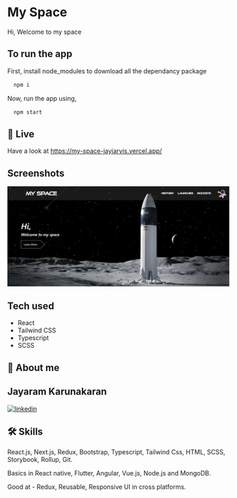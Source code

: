 # My Space

Hi, Welcome to my space

## To run the app

First, install node_modules to download all the dependancy package

```bash
  npm i 
```
    
Now, run the app using,

```bash
  npm start 
```
    

## 🔗 Live
Have a look at https://my-space-jayjarvis.vercel.app/

## Screenshots

![App Screenshot](./public/images/homepage.jpg)

## Tech used

* React
* Tailwind CSS
* Typescript
* SCSS


## 🔗 About me
## Jayaram Karunakaran

[![linkedin](https://img.shields.io/badge/linkedin-0A66C2?style=for-the-badge&logo=linkedin&logoColor=white)](https://www.linkedin.com/in/jayaram-karunakaran/)


## 🛠 Skills
React.js, Next.js, Redux, Bootstrap, Typescript, Tailwind Css, HTML, SCSS, Storybook, Rollup, Git.

Basics in React native, Flutter, Angular, Vue.js, Node.js and MongoDB.

Good at - Redux, Reusable, Responsive UI in cross platforms.
